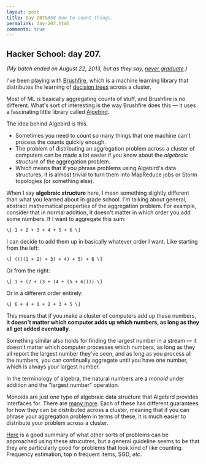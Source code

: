 ```yaml
---
layout: post
title: Day 207&#58 How to count things.
permalink: day-207.html
comments: true
---
```


## Hacker School: day 207.

*(My batch ended on August 22, 2013, but as they say, [never graduate](https://www.hackerschool.com/).)*

I've been playing with [Brushfire](https://github.com/avibryant/brushfire), which is a machine learning library that distributes the learning of [decision trees](http://en.wikipedia.org/wiki/Decision_tree) across a cluster.

Most of ML is basically aggregating counts of stuff, and Brushfire is no different. What's sort of interesting is the way Brushfire does this &mdash; it uses a fascinating little library called [Algebird](https://github.com/twitter/algebird).

The idea behind Algebird is this.

* Sometimes you need to count so many things that one machine can't process the counts quickly enough.
* The problem of distributing an aggregation problem across a cluster of computers can be made a lot easier if you know about the *algebraic structure* of the aggregation problem.
* Which means that if you phrase problems using Algebird's data structures, it is almost trivial to turn them into MapReduce jobs or Storm topologies (or something else).

When I say **algebraic structure** here, I mean something slightly different than what you learned about in grade school. I'm talking about general, abstract mathematical properties of the aggregation problem. For example, consider that in normal addition, it doesn't matter in which order you add some numbers. If I want to aggregate this sum:

`\[ 1 + 2 + 3 + 4 + 5 + 6 \]`

I can decide to add them up in basically whatever order I want. Like starting from the left:

`\[ ((((1 + 2) + 3) + 4) + 5) + 6 \]`

Or from the right:

`\[ 1 + (2 + (3 + (4 + (5 + 6)))) \]`

Or in a different order entirely:

`\[ 6 + 4 + 1 + 2 + 3 + 5 \]`

This means that if you make a cluster of computers add up these numbers, **it doesn't matter which computer adds up which numbers, as long as they all get added eventually**.

Something similar also holds for finding the largest number in a stream &mdash; it doesn't matter which computer processes which numbers, as long as they all report the largest number they've seen, and as long as you process all the numbers, you can continually aggregate until you have one number, which is always your largest number.

In the terminology of algebra, the natural numbers are a *monoid* under addition and the "largest number" operation.

Monoids are just one type of algebraic data structure that Algebird provides interfaces for. There are [many more](https://github.com/twitter/algebird/wiki/Abstract-algebra-definitions). Each of these has different guarantees for how they can be distributed across a cluster, meaning that if you can phrase your aggregation problem in terms of these, it is much easier to distribute your problem across a cluster.

[Here](http://www.michael-noll.com/blog/2013/12/02/twitter-algebird-monoid-monad-for-large-scala-data-analytics/) is a good summary of what other sorts of problems can be approached using these strucutres, but a general guideline seems to be that they are particularly good for problems that look kind of like counting. Frequency estimation, top n frequent items, SGD, *etc*.